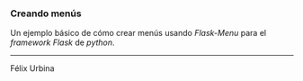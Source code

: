 ### Creando menús

Un ejemplo básico de cómo crear menús usando _Flask-Menu_ para el _framework Flask_ de _python_.

---
Félix Urbina
